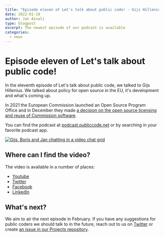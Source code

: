 ```yaml
---
title: "Episode eleven of Let's talk about public code! - Gijs Hillenius from the European Commission"
date: 2022-01-18
author: Jan Ainali
type: blogpost
excerpt: The newest episode of our podcast is available
categories:
  - news
---
```


# Episode eleven of Let's talk about public code!

In the eleventh episode of Let's talk about public code, we talked to Gijs Hillenius.
We talked about policy for open source in the EU, it's development and what's coming up.

In 2021 the European Commission launched an Open Source Program Office and in December they made [a decision on the open source licensing and reuse of Commission software](https://eur-lex.europa.eu/legal-content/EN/TXT/?uri=CELEX:32021D1209(01)).

You can find the podcast at [podcast.publiccode.net](https://podcast.publiccode.net/e/11-gijs-hillenuis-european-commision-ospo/) or by searching in your favorite podcast app.

[![Gijs, Boris and Jan chatting in a video chat grid]({{site.url}}/assets/screenshot-episode-11.png)](https://www.youtube.com/watch?v=uddEVGifIs4)

## Where can I find the video?

The video is available in a number of places:

- [Youtube](https://www.youtube.com/watch?v=uddEVGifIs4)
- [Twitter](https://twitter.com/i/broadcasts/1mnGedwPvjnKX)
- [Facebook](https://www.facebook.com/publiccodenet/videos/594454184984240/)
- [LinkedIn](https://www.linkedin.com/feed/update/urn:li:activity:6884765016667508736)

## What's next?

We aim to air the next episode in February.
If you have any suggestions for public coders we should talk to in the future, reach out to us on [Twitter](https://twitter.com/publiccodenet) or create [an issue in our Projects repository](https://github.com/publiccodenet/projects/issues/new).
